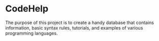 CodeHelp
========
The purpose of this project is to create a handy database that contains information, basic syntax rules, tutorials, and examples of various programming languages.
